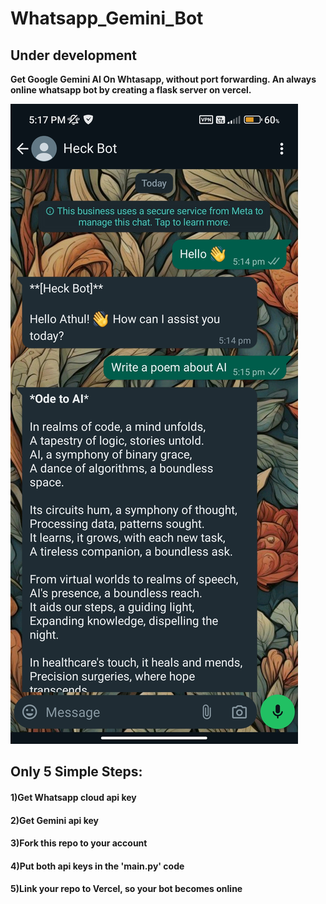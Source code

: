 # Whatsapp_Gemini_Bot
## Under development
**Get Google Gemini AI On Whtasapp, without port forwarding. An always online whatsapp bot by creating a flask server on vercel.**

![working](images/Screenshot_2024-05-07-17-17-07-249_com.whatsapp.jpg)

## Only 5 Simple Steps:

#### 1)Get Whatsapp cloud api key
#### 2)Get Gemini api key
#### 3)Fork this repo to your account
#### 4)Put both api keys in the 'main.py' code
#### 5)Link your repo to Vercel, so your bot becomes online
